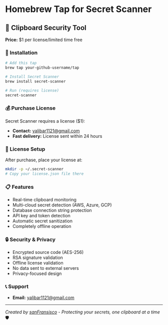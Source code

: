 # Homebrew Tap for Secret Scanner

## 🔐 Clipboard Security Tool

**Price:** $1 per license/limited time free  

### 🚀 Installation

```bash
# Add this tap
brew tap your-github-username/tap

# Install Secret Scanner
brew install secret-scanner

# Run (requires license)
secret-scanner
```

### 💰 Purchase License

Secret Scanner requires a license ($1):

- **Contact:** yalibar1121@gmail.com
- **Fast delivery:** License sent within 24 hours

### 📁 License Setup

After purchase, place your license at:
```bash
mkdir -p ~/.secret-scanner
# Copy your license.json file there
```

### 📋 Features

- Real-time clipboard monitoring
- Multi-cloud secret detection (AWS, Azure, GCP)
- Database connection string protection
- API key and token detection
- Automatic secret sanitization
- Completely offline operation

### 🔒 Security & Privacy

- Encrypted source code (AES-256)
- RSA signature validation
- Offline license validation
- No data sent to external servers
- Privacy-focused design

### 📞 Support

- **Email:** yalibar1121@gmail.com

---

*Created by [sanFransisco](https://linkedin.com/in/your-profile) - Protecting your secrets, one clipboard at a time* 🛡️
